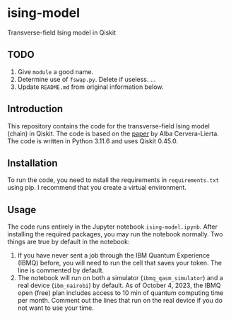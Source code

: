 # ising-model
Transverse-field Ising model in Qiskit

## TODO
1. Give `module` a good name.
2. Determine use of `fswap.py`. Delete if useless.
...
100. Update `README.md` from original information below.

## Introduction
This repository contains the code for the transverse-field Ising model (chain) in Qiskit. The code is based on the [paper](https://doi.org/10.22331/q-2018-12-21-114) by Alba Cervera-Lierta. The code is written in Python 3.11.6 and uses Qiskit 0.45.0.

## Installation
To run the code, you need to nstall the requirements in `requirements.txt` using pip. I recommend that you create a virtual environment.

## Usage
The code runs entirely in the Jupyter notebook `ising-model.ipynb`. After installing the required packages, you may run the notebook normally. Two things are true by default in the notebook:
1. If you have never sent a job through the IBM Quantum Experience (IBMQ) before, you will need to run the cell that saves your token. The line is commented by default.
2. The notebook will run on both a simulator (`ibmq_qasm_simulator`) and a real device (`ibm_nairobi`) by default. As of October 4, 2023, the IBMQ open (free) plan includes access to 10 min of quantum computing time per month. Comment out the lines that run on the real device if you do not want to use your time.
